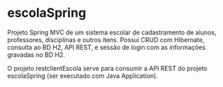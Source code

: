 # escolaSpring
Projeto Spring MVC de um sistema escolar de cadastramento de alunos, professores, disciplinas e outros itens. Possui CRUD com Hibernate, consulta ao BD H2, API REST, e sessão de login com as informações gravadas no BD H2. 

O projeto restclientEscola serve para consumir a API REST do projeto escolaSpring (ser executado com Java Application).
